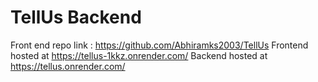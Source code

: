 # TellUs Backend
 Front end repo link : https://github.com/Abhiramks2003/TellUs
 Frontend hosted at https://tellus-1kkz.onrender.com/
 Backend hosted at https://tellus.onrender.com/
